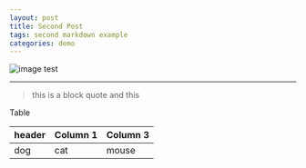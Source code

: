 ```yaml
---
layout: post
title: Second Post
tags: second markdown example
categories: demo
---
```


![image test](https://i.guim.co.uk/img/media/26392d05302e02f7bf4eb143bb84c8097d09144b/446_167_3683_2210/master/3683.jpg?width=1200&height=1200&quality=85&auto=format&fit=crop&s=49ed3252c0b2ffb49cf8b508892e452d)

-------------------
> this is a block quote
> and this

Table

| header | Column 1 | Column 3 |
| --- | --- | --- |
| dog | cat | mouse |

